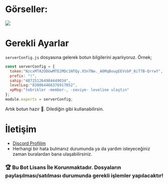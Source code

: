 # Görseller:
<img src="https://cdn.discordapp.com/attachments/834125662565564426/839287598224506920/unknown.png">

# Gerekli Ayarlar
`serverConfig.js` dosyasına gelerek botun bilgilerini ayarlıyoruz.
Örnek;
```js
const serverConfig = {
  token:"NzcxMTA2ODUwMTE2MDc1NTQy.X5nTNw._A0MqBougEEVsbP_8iT7B-QrrwY",
  prefix: "!",
  sahip:"487251264984449034",
  levelLog:"838064466376917052",
  xpMsg:"tebrikler -member-, -seviye- leveline ulaştın"
};
module.exports = serverConfig;
```
Artık botun hazır 🥳. Dilediğin gibi kullanabilirsin.

# İletişim
* [Discord Profilim](https://discord.com/users/487251264984449034)
* Herhangi bir hata bulmanız durumunda ya da yardım isteyeceğiniz zaman buralardan bana ulaşabilirsiniz.

### 🏆 Bu Bot Lisans İle Korunmaktadır. Dosyaların paylaşılması/satılması durumunda gerekli işlemler yapılacaktır!
